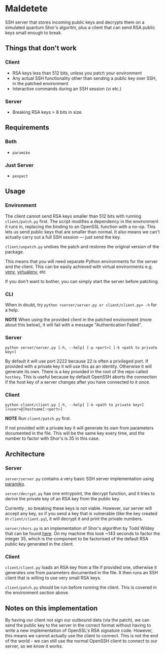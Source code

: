 # Maldetete
SSH server that stores incoming public keys and decrypts them on a simulated quantum Shor's algoritm, plus a client that can send RSA public keys small enough to break.

## Things that don't work

### Client

+ RSA keys less than 512 bits, unless you patch your environment
+ Any actual SSH functionality other than sending a public key over SSH, in the patched environment
+ Interactive commands during an SSH session (vi etc.)

### Server

+ Breaking RSA keys > 8 bits in size.

## Requirements

### Both
+ `paramiko`

### Just Server
+ `pexpect`

## Usage

### Environment

The client cannot send RSA keys smaller than 512 bits with running `client/patch.py` first. The script modifies a dependency in the environment it runs in, replacing the binding to an OpenSSL function with a no-op. This lets us send public keys that are smaller than normal. It also means we can't actually carry out a full SSH session — just send the key.

`client/unpatch.py` undoes the patch and restores the original version of the package.

This means that you will need separate Python environments for the server and the client.
This can be easily achieved with virtual environments e.g. [venv](https://docs.python.org/3/library/venv.html), [virtualenv](https://virtualenv.pypa.io/en/latest/), etc

If you don't want to bother, you can simply start the server before patching.

### CLI

When in doubt, try `python <server/server.py or client/client.py> -h` for a help.

**NOTE** When using the provided client in the patched environment (more about this below), it will fail with a message "Authentication Failed".

### Server

`python server/server.py [-h, --help] [-p <port>] [-k <path to private key>]`

By default it will use port 2222 because 22 is often a privileged port.
If provided with a private key it will use this as an identity. Otherwise it will generate its own.
There is a key provided in the root of the repo called `hostkey`. This is useful because by default OpenSSH aborts the connection if the host key of a server changes after you have connected to it once.

### Client

`python client/client.py [-h, --help] [-k <path to private key>] [<user>@]hostname[:<port>]`

**NOTE** Run `client/patch.py` first.

If not provided with a private key it will generate its own from parameters documented in the file. This will be the same key every time, and the number to factor with Shor's is 35 in this case.


## Architecture

### Server
`server/server.py` contains a very basic SSH server implementation using [paramiko](https://docs.paramiko.org/en/latest/index.html).

`server/decrypt.py` has one entrypoint, the decrypt function, and it tries to derive the private key of an RSA key from the public key.

Currently , so breaking these keys is not viable. However, our server will accept any key, so if you send a key that is vulnerable (like the key created in `client/client.py`), it will decrypt it and print the private numbers.

`server/shors.py` is an implementation of Shor's algorithm by Todd Wildey that can be found [here](https://github.com/toddwildey/shors-python). On my machine this took ~143 seconds to factor the integer 35, which is the component to be factorised of the default RSA public key generated in the client.

### Client

`client/client.py` loads an RSA key from a file if provided one, otherwise it generates one from parameters documented in the file. It then runs an SSH client that is willing to use very small RSA keys.

`client/patch.py` should be run before running the client. This is covered in the environment section above.

## Notes on this implementation

By having our client not sign our outbound data (via the patch), we can send the public key to the server in the correct format without having to write a new implementation of OpenSSL's RSA signature code. However, this means we cannot actually use the client to connect. This is not the end of the world - we can still use the normal OpenSSH client to connect to our server, so we know it works. 
